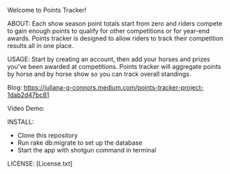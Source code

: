Welcome to Points Tracker! 

ABOUT:
Each show season point totals start from zero and riders compete to gain enough points to qualify for other competitions or for year-end awards. Points tracker is designed to allow riders to track their competition results all in one place.

USAGE:
Start by creating an account, then add your horses and prizes you've been awarded at competitions. Points tracker will aggregate points by horse and by horse show so you can track overall standings.

Blog: https://juliana-g-connors.medium.com/points-tracker-project-1dab2d47bc81

Video Demo:

INSTALL:
 - Clone this repository 
 - Run rake db:migrate to set up the database
 - Start the app with shotgun command in terminal

LICENSE: [License.txt]




